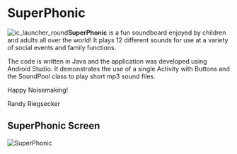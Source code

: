 # SuperPhonic
![ic_launcher_round](https://user-images.githubusercontent.com/120612915/210158953-3430717b-9adf-4d03-8105-da8fa577c0d4.png)**SuperPhonic** is a fun soundboard enjoyed by children and adults all over the world!  It plays 12 different sounds for use at a variety of social events and family functions.

The code is written in Java and the application was developed using Android Studio.  It demonstrates the use of a single Activity with Buttons and the SoundPool class to play short mp3 sound files.

Happy Noisemaking!

Randy Riegsecker

## SuperPhonic Screen
![SuperPhonic](https://user-images.githubusercontent.com/120612915/208318737-7e24b732-0279-4cb9-9bc9-e30cb2fcac94.png)

<meta name="google-site-verification" content="yPhOzrUItEixYBKiAwx_1iLmuccU0SQg1sYgzTnDtmo" />
